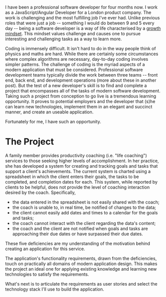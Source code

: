 I have been a professional software developer for four months now. I work as a JavaScript/Angular Developer for a London product company. The work is challenging and the most fulfilling job I've ever had. Unlike previous roles that were just a job -- something I would do between 9 and 5 every day -- being a software developer is a way of life characterised by a [growth mindset](https://www.mindsetworks.com/science/). This mindset values challenge and causes one to pursue interesting and challenging tasks as a way to learn more.

Coding is immensely difficult. It isn't hard to do in the way people think of physics and maths are hard. While there are certainly some circumstances where complex algorithms are necessary, day-to-day coding involves simpler patterns. The challenge of coding is the myriad aspects of a modern application that must be considered.  Professional software development teams typically divide the work between three teams -- front end, back end, and development operations (more about these in another post). But the test of a new developer's skill is to find and complete a project that encompasses all of the tasks of modern software development. Taking such a project from conception to go live is a tremendous learning opportunity. It proves to potential employers and the developer that (s)he can learn new technologies, implement them in an elegant and succinct manner, and create an useable application.

Fortunately for me, I have such an opportunity.

# The Project
A family member provides productivity coaching (i.e. "life coaching") services to those seeking higher levels of accomplishment. In her practice, she has developed a system for creating and tracking goals and tasks that support a client's achievements. The current system is charted using a spreadsheet in which the client enters their goals, the tasks to be completed, and completion dates for each. This system, while reported by clients to be helpful, does not provide the level of coaching interaction desired by the coach.  Specifically,
* the data entered in the spreadsheet is not easily shared with the coach;
* the coach is unable to, in real time, be notified of changes to the data;
* the client cannot easily add dates and times to a calendar for the goals and tasks;
* the coach cannot interact with the client regarding the data's content;
* the coach and the client are not notified when goals and tasks are approaching their due dates or have surpassed their due dates.

These five deficiencies are my understanding of the motivation behind creating an application for this service.

The application's functionality requirements, drawn from the deficiencies, touch on practically all domains of modern application design.  This makes the project an ideal one for applying existing knowledge and learning new technologies to satisfy the requirements.

What's next is to articulate the requirements as user stories and select the technology stack I'll use to build the application.     
